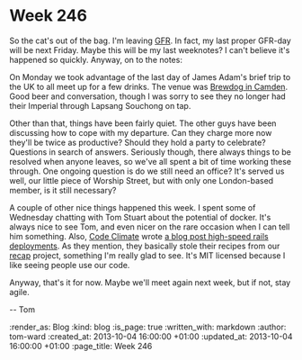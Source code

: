 Week 246
========

So the cat's out of the bag.  I'm leaving [GFR](/).  In fact, my last proper GFR-day will be next Friday.  Maybe this will be my last weeknotes?  I can't believe it's happened so quickly.  Anyway, on to the notes:

On Monday we took advantage of the last day of James Adam's brief trip to the UK to all meet up for a few drinks.  The venue was [Brewdog in Camden](http://www.brewdog.com/bars/camden).  Good beer and conversation, though I was sorry to see they no longer had their Imperial through Lapsang Souchong on tap.

Other than that, things have been fairly quiet.  The other guys have been discussing how to cope with my departure.    Can they charge more now they'll be twice as productive?  Should they hold a party to celebrate?  Questions in search of answers.  Seriously though, there always things to be resolved when anyone leaves, so we've all spent a bit of time working these through.  One ongoing question is do we still need an office?  It's served us well, our little piece of Worship Street, but with only one London-based member, is it still necessary?

A couple of other nice things happened this week.  I spent some of Wednesday chatting with Tom Stuart about the potential of docker.  It's always nice to see Tom, and even nicer on the rare occasion when I can tell him something.  Also, [Code Climate](https://codeclimate.com) wrote [a blog post high-speed rails deployments](http://blog.codeclimate.com/blog/2013/10/02/high-speed-rails-deploys-with-git/).  As they mention, they basically stole their recipes from our [recap](http://gofreerange.com/recap) project, something I'm really glad to see.  It's MIT licensed because I like seeing people use our code.

Anyway, that's it for now.  Maybe we'll meet again next week, but if not, stay agile.

-- Tom

:render_as: Blog
:kind: blog
:is_page: true
:written_with: markdown
:author: tom-ward
:created_at: 2013-10-04 16:00:00 +01:00
:updated_at: 2013-10-04 16:00:00 +01:00
:page_title: Week 246
